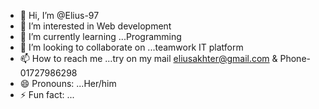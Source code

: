 - 👋 Hi, I’m @Elius-97
- 👀 I’m interested in Web development
- 🌱 I’m currently learning ...Programming
- 💞️ I’m looking to collaborate on ...teamwork IT platform
- 📫 How to reach me ...try on my mail eliusakhter@gmail.com & Phone-01727986298
- 😄 Pronouns: ...Her/him
- ⚡ Fun fact: ...

<!---
Elius-97/Elius-97 is a ✨ special ✨ repository because its `README.md` (this file) appears on your GitHub profile.
You can click the Preview link to take a look at your changes.
--->

